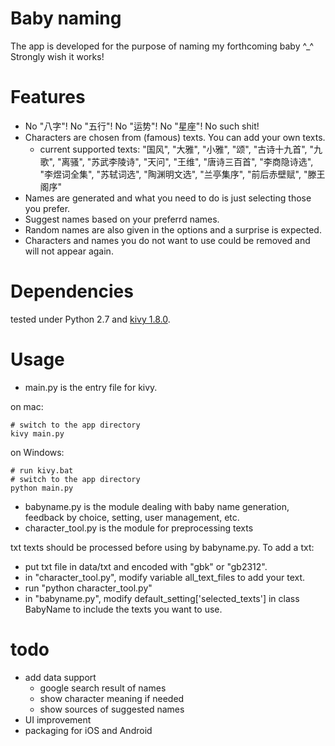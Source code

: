 # Baby naming

The app is developed for the purpose of naming my forthcoming baby ^_^ Strongly wish it works!

# Features

- No "八字"! No "五行"! No "运势"! No "星座"! No such shit!
- Characters are chosen from (famous) texts. You can add your own texts.
	- current supported texts: "国风", "大雅", "小雅", "颂", "古诗十九首", "九歌", "离骚", "苏武李陵诗", "天问", "王维", "唐诗三百首", "李商隐诗选", "李煜词全集", "苏轼词选", "陶渊明文选", "兰亭集序", "前后赤壁赋", "滕王阁序"
- Names are generated and what you need to do is just selecting those you prefer.
- Suggest names based on your preferrd names.
- Random names are also given in the options and a surprise is expected.
- Characters and names you do not want to use could be removed and will not appear again.


# Dependencies

tested under Python 2.7 and [kivy 1.8.0](http://kivy.org/).

# Usage

- main.py is the entry file for kivy.

on mac:
```
# switch to the app directory
kivy main.py
```

on Windows:
```
# run kivy.bat
# switch to the app directory
python main.py
```
- babyname.py is the module dealing with baby name generation, feedback by choice, setting, user management, etc.
- character_tool.py is the module for preprocessing texts

txt texts should be processed before using by babyname.py. To add a txt:

- put txt file in data/txt and encoded with "gbk" or "gb2312".
- in "character_tool.py", modify variable all_text_files to add your text.
- run "python character_tool.py"
- in "babyname.py", modify default_setting['selected_texts'] in class BabyName to include the texts you want to use.

# todo

- add data support
	- google search result of names
	- show character meaning if needed
	- show sources of suggested names
- UI improvement
- packaging for iOS and Android